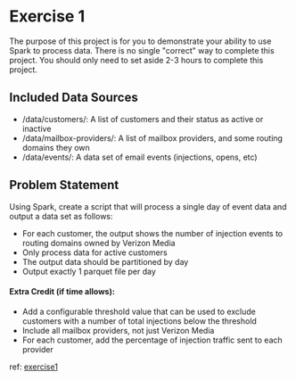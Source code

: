 # Exercise 1

The purpose of this project is for you to demonstrate your ability to use Spark to process data. 
There is no single "correct" way to complete this project. 
You should only need to set aside 2-3 hours to complete this project. 

## Included Data Sources

* /data/customers/: A list of customers and their status as active or inactive
* /data/mailbox-providers/: A list of mailbox providers, and some routing domains they own
* /data/events/: A data set of email events (injections, opens, etc)

## Problem Statement

Using Spark, create a script that will process a single day of event data and output a data set as follows: 

* For each customer, the output shows the number of injection events to routing domains owned by Verizon Media
* Only process data for active customers
* The output data should be partitioned by day
* Output exactly 1 parquet file per day

#### Extra Credit (if time allows):

* Add a configurable threshold value that can be used to exclude customers with a number of total injections below the threshold
* Include all mailbox providers, not just Verizon Media
* For each customer, add the percentage of injection traffic sent to each provider


ref: [exercise1](https://github.com/SparkPost/DataEngTakeHome)